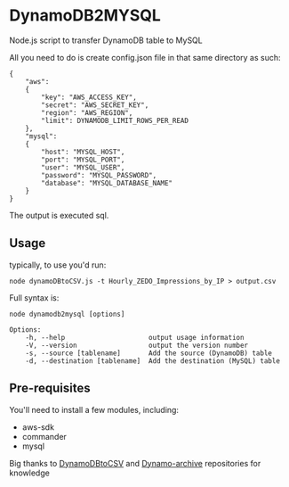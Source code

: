 DynamoDB2MYSQL
==============

Node.js script to transfer DynamoDB table to MySQL

All you need to do is create config.json file in that same directory as such:

	{
		"aws":
		{
			"key": "AWS_ACCESS_KEY",
			"secret": "AWS_SECRET_KEY",
			"region": "AWS_REGION",
			"limit": DYNAMODB_LIMIT_ROWS_PER_READ
		},
		"mysql":
		{
			"host": "MYSQL_HOST",
			"port": "MYSQL_PORT",
			"user": "MYSQL_USER",
			"password": "MYSQL_PASSWORD",
			"database": "MYSQL_DATABASE_NAME"
		}
	}

The output is executed sql.

Usage
-------------------

typically, to use you'd run:

	node dynamoDBtoCSV.js -t Hourly_ZEDO_Impressions_by_IP > output.csv

Full syntax is:

	node dynamodb2mysql [options]

	Options:
		-h, --help                     output usage information
		-V, --version                  output the version number
		-s, --source [tablename]       Add the source (DynamoDB) table
		-d, --destination [tablename]  Add the destination (MySQL) table

Pre-requisites
--------------

You'll need to install a few modules, including:
* aws-sdk
* commander
* mysql

Big thanks to [DynamoDBtoCSV](https://github.com/edasque/DynamoDBtoCSV) and [Dynamo-archive](https://github.com/yegor256/dynamo-archive) repositories for knowledge
